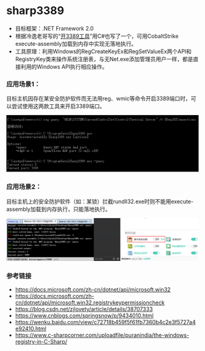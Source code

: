 # sharp3389
* 目标框架：.NET Framework 2.0
* 根据冷逸老哥写的“[开3389工具](https://github.com/lengjibo/RedTeamTools/tree/master/windows/%E5%BC%803389%E5%B7%A5%E5%85%B7)”用C#也写了一个，可用CobaltStrike execute-assembly加载到内存中实现无落地执行。
* 工具原理：利用Windows的RegCreateKeyEx和RegSetValueEx两个API和RegistryKey类来操作系统注册表，与无Net.exe添加管理员用户一样，都是直接利用的Windows API执行相应操作。

### 应用场景1：
目标主机因存在某安全防护软件而无法用reg、wmic等命令开启3389端口时，可以尝试使用这两款工具来开启3389端口。

![open3389](./open3389.png "open3389")

### 应用场景2：
目标主机上的安全防护软件（如：某锁）拦截rundll32.exe时则不能用execute-assembly加载到内存执行，只能落地执行。

![open3389-1](./open3389-1.png "open3389-1")

### 参考链接
* https://docs.microsoft.com/zh-cn/dotnet/api/microsoft.win32
* https://docs.microsoft.com/zh-cn/dotnet/api/microsoft.win32.registrykeypermissioncheck
* https://blog.csdn.net/zjlovety/article/details/38707333
* https://www.cnblogs.com/springsnow/p/9434010.html
* https://wenku.baidu.com/view/c72718b459f5f61fb7360b4c2e3f5727a4e92410.html
* https://www.c-sharpcorner.com/uploadfile/puranindia/the-windows-registry-in-C-Sharp/
